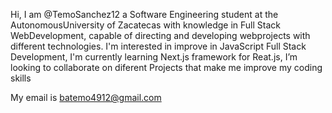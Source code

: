 Hi, I am @TemoSanchez12 a Software Engineering student at the AutonomousUniversity of Zacatecas with knowledge in Full Stack WebDevelopment,
capable of directing and developing webprojects with different technologies. I'm interested in improve in JavaScript Full Stack Development,
I'm currently learning Next.js framework for Reat.js, I’m looking to collaborate on diferent Projects that make me improve my coding skills


My email is batemo4912@gmail.com

